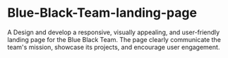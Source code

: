 # Blue-Black-Team-landing-page
A Design and develop a responsive, visually appealing, and user-friendly landing page for the Blue Black Team. The page clearly communicate the team's mission, showcase its projects, and encourage user engagement.
